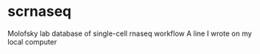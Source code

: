 # scrnaseq
Molofsky lab database of single-cell rnaseq workflow
A line I wrote on my local computer
